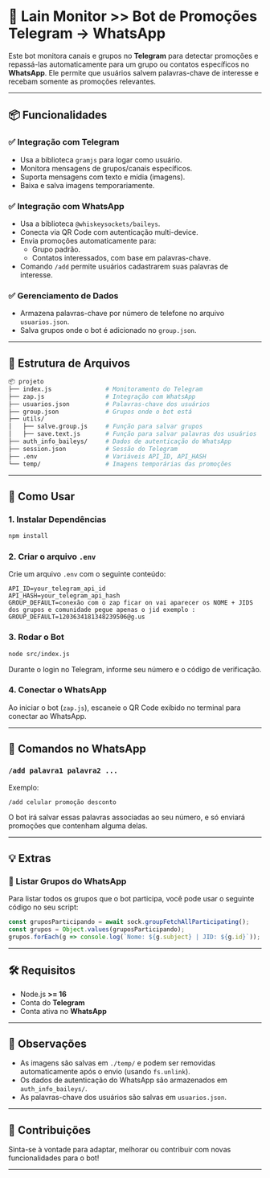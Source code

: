 # 🤖 Lain Monitor >> Bot de Promoções Telegram → WhatsApp

Este bot monitora canais e grupos no **Telegram** para detectar promoções e repassá-las automaticamente para um grupo ou contatos específicos no **WhatsApp**. Ele permite que usuários salvem palavras-chave de interesse e recebam somente as promoções relevantes.

---

## 📦 Funcionalidades

### ✅ Integração com Telegram
- Usa a biblioteca `gramjs` para logar como usuário.
- Monitora mensagens de grupos/canais específicos.
- Suporta mensagens com texto e mídia (imagens).
- Baixa e salva imagens temporariamente.

### ✅ Integração com WhatsApp
- Usa a biblioteca `@whiskeysockets/baileys`.
- Conecta via QR Code com autenticação multi-device.
- Envia promoções automaticamente para:
  - Grupo padrão.
  - Contatos interessados, com base em palavras-chave.
- Comando `/add` permite usuários cadastrarem suas palavras de interesse.

### ✅ Gerenciamento de Dados
- Armazena palavras-chave por número de telefone no arquivo `usuarios.json`.
- Salva grupos onde o bot é adicionado no `group.json`.

---

## 📁 Estrutura de Arquivos

```bash
📦 projeto
├── index.js               # Monitoramento do Telegram
├── zap.js                 # Integração com WhatsApp
├── usuarios.json          # Palavras-chave dos usuários
├── group.json             # Grupos onde o bot está
├── utils/
│   ├── salve.group.js     # Função para salvar grupos
│   ├── save.text.js       # Função para salvar palavras dos usuários
├── auth_info_baileys/     # Dados de autenticação do WhatsApp
├── session.json           # Sessão do Telegram
├── .env                   # Variáveis API_ID, API_HASH
└── temp/                  # Imagens temporárias das promoções
```
---

## 🚀 Como Usar

### 1. Instalar Dependências

```bash
npm install
```

### 2. Criar o arquivo `.env`

Crie um arquivo `.env` com o seguinte conteúdo:

```env
API_ID=your_telegram_api_id
API_HASH=your_telegram_api_hash
GROUP_DEFAULT=conexão com o zap ficar on vai aparecer os NOME + JIDS dos grupos e comunidade pegue apenas o jid exemplo : GROUP_DEFAULT=1203634181348239506@g.us
```

### 3. Rodar o Bot

```bash
node src/index.js
```

Durante o login no Telegram, informe seu número e o código de verificação.

### 4. Conectar o WhatsApp

Ao iniciar o bot (`zap.js`), escaneie o QR Code exibido no terminal para conectar ao WhatsApp.

---

## 💬 Comandos no WhatsApp

### `/add palavra1 palavra2 ...`

Exemplo:

```
/add celular promoção desconto
```

O bot irá salvar essas palavras associadas ao seu número, e só enviará promoções que contenham alguma delas.

---

## 💡 Extras

### 📜 Listar Grupos do WhatsApp

Para listar todos os grupos que o bot participa, você pode usar o seguinte código no seu script:

```js
const gruposParticipando = await sock.groupFetchAllParticipating();
const grupos = Object.values(gruposParticipando);
grupos.forEach(g => console.log(`Nome: ${g.subject} | JID: ${g.id}`));
```

---

## 🛠️ Requisitos

* Node.js **>= 16**
* Conta do **Telegram**
* Conta ativa no **WhatsApp**

---

## 📌 Observações

* As imagens são salvas em `./temp/` e podem ser removidas automaticamente após o envio (usando `fs.unlink`).
* Os dados de autenticação do WhatsApp são armazenados em `auth_info_baileys/`.
* As palavras-chave dos usuários são salvas em `usuarios.json`.

---

## 🤝 Contribuições

Sinta-se à vontade para adaptar, melhorar ou contribuir com novas funcionalidades para o bot!

---
